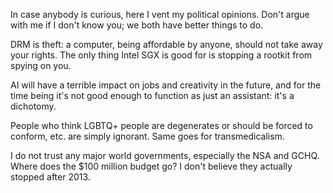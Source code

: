 In case anybody is curious, here I vent my political opinions. Don't argue with me if I don't know you; we both have better things to do.

DRM is theft: a computer, being affordable by anyone, should not take away your rights. The only thing Intel SGX is good for is stopping a rootkit from spying on you.

AI will have a terrible impact on jobs and creativity in the future, and for the time being it's not good enough to function as just an assistant: it's a dichotomy.

People who think LGBTQ+ people are degenerates or should be forced to conform, etc. are simply ignorant. Same goes for transmedicalism.

I do not trust any major world governments, especially the NSA and GCHQ. Where does the $100 million budget go? I don't believe they actually stopped after 2013.